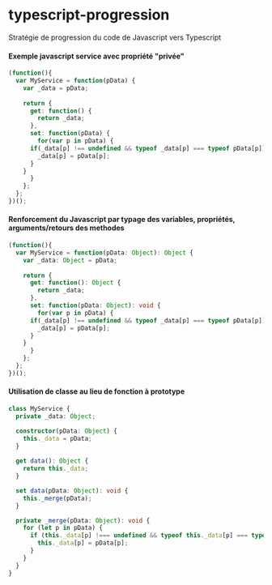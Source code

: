 # typescript-progression
Stratégie de progression du code de Javascript vers Typescript

#### Exemple javascript service avec propriété "privée"
```typescript
(function(){
  var MyService = function(pData) {
    var _data = pData;
    
    return {
      get: function() {
        return _data;
      },
      set: function(pData) {
        for(var p in pData) {
	  if(_data[p] !== undefined && typeof _data[p] === typeof pData[p]) {
	    _data[p] = pData[p];
	  }
	}
      }
    };
  };
})();
```

#### Renforcement du Javascript par typage des variables, propriétés, arguments/retours des methodes
```typescript
(function(){
  var MyService = function(pData: Object): Object {
    var _data: Object = pData;
    
    return {
      get: function(): Object {
        return _data;
      },
      set: function(pData: Object): void {
        for(var p in pData) {
	  if(_data[p] !== undefined && typeof _data[p] === typeof pData[p]) {
	    _data[p] = pData[p];
	  }
	}
      }
    };
  };
})();
```

#### Utilisation de classe au lieu de fonction à prototype
```typescript
class MyService {
  private _data: Object;

  constructor(pData: Object) {
    this._data = pData;
  }
  
  get data(): Object {
    return this._data;
  }

  set data(pData: Object): void {
    this._merge(pData);
  }

  private _merge(pData: Object): void {
    for (let p in pData) {
      if (this._data[p] !=== undefined && typeof this._data[p] === typeof pData[p]) {
        this._data[p] = pData[p];
      }
    }
  }
}
```
